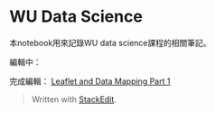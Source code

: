 # WU Data Science

本notebook用來記錄WU data science課程的相關筆記。

編輯中：


完成編輯：
[Leaflet and Data Mapping Part 1](https://hackmd.io/s/HJ9OxwosX)

> Written with [StackEdit](https://stackedit.io/).
